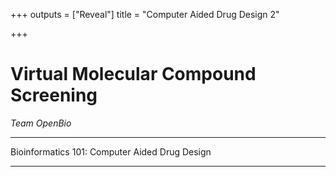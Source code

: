 +++
outputs = ["Reveal"]
title = "Computer Aided Drug Design 2"

+++
# Virtual Molecular Compound Screening 

*Team OpenBio* 


---

Bioinformatics 101: Computer Aided Drug Design

---
